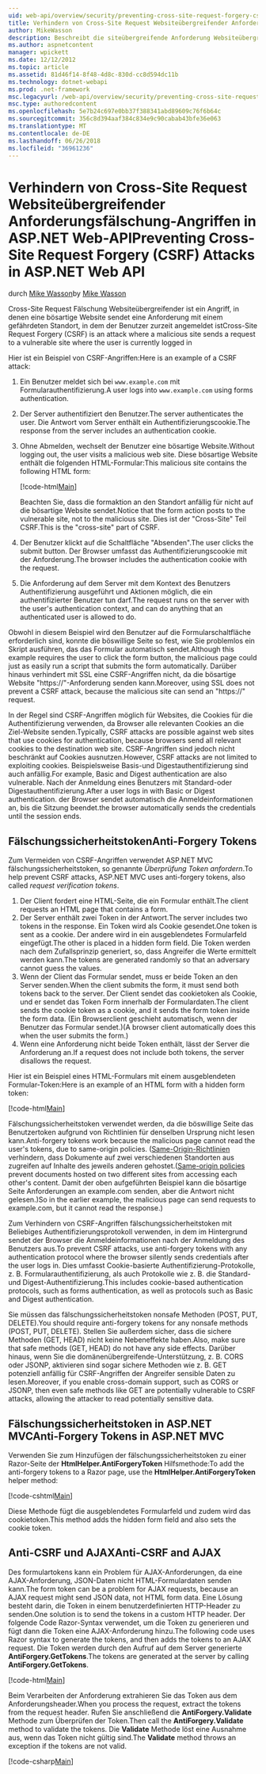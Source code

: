 ```yaml
---
uid: web-api/overview/security/preventing-cross-site-request-forgery-csrf-attacks
title: Verhindern von Cross-Site Request Websiteübergreifender Anforderungsfälschung-Angriffen in ASP.NET Web-API | Microsoft Docs
author: MikeWasson
description: Beschreibt die siteübergreifende Anforderung Websiteübergreifender anforderungsfälschung Angriff und wie Anti-CSRF-Measures in ASP.NET Web-API implementiert.
ms.author: aspnetcontent
manager: wpickett
ms.date: 12/12/2012
ms.topic: article
ms.assetid: 81d46f14-8f48-4d8c-830d-cc8d594dc11b
ms.technology: dotnet-webapi
ms.prod: .net-framework
msc.legacyurl: /web-api/overview/security/preventing-cross-site-request-forgery-csrf-attacks
msc.type: authoredcontent
ms.openlocfilehash: 5e7b24c697e0bb37f388341abd89609c76f6b64c
ms.sourcegitcommit: 356c8d394aaf384c834e9c90cabab43bfe36e063
ms.translationtype: MT
ms.contentlocale: de-DE
ms.lasthandoff: 06/26/2018
ms.locfileid: "36961236"
---
```

<a name="preventing-cross-site-request-forgery-csrf-attacks-in-aspnet-web-api"></a><span data-ttu-id="2d8db-103">Verhindern von Cross-Site Request Websiteübergreifender Anforderungsfälschung-Angriffen in ASP.NET Web-API</span><span class="sxs-lookup"><span data-stu-id="2d8db-103">Preventing Cross-Site Request Forgery (CSRF) Attacks in ASP.NET Web API</span></span>
====================
<span data-ttu-id="2d8db-104">durch [Mike Wasson](https://github.com/MikeWasson)</span><span class="sxs-lookup"><span data-stu-id="2d8db-104">by [Mike Wasson](https://github.com/MikeWasson)</span></span>

<span data-ttu-id="2d8db-105">Cross-Site Request Fälschung Websiteübergreifender ist ein Angriff, in denen eine bösartige Website sendet eine Anforderung mit einem gefährdeten Standort, in dem der Benutzer zurzeit angemeldet ist</span><span class="sxs-lookup"><span data-stu-id="2d8db-105">Cross-Site Request Forgery (CSRF) is an attack where a malicious site sends a request to a vulnerable site where the user is currently logged in</span></span>

<span data-ttu-id="2d8db-106">Hier ist ein Beispiel von CSRF-Angriffen:</span><span class="sxs-lookup"><span data-stu-id="2d8db-106">Here is an example of a CSRF attack:</span></span>

1. <span data-ttu-id="2d8db-107">Ein Benutzer meldet sich bei `www.example.com` mit Formularauthentifizierung.</span><span class="sxs-lookup"><span data-stu-id="2d8db-107">A user logs into `www.example.com` using forms authentication.</span></span>
2. <span data-ttu-id="2d8db-108">Der Server authentifiziert den Benutzer.</span><span class="sxs-lookup"><span data-stu-id="2d8db-108">The server authenticates the user.</span></span> <span data-ttu-id="2d8db-109">Die Antwort vom Server enthält ein Authentifizierungscookie.</span><span class="sxs-lookup"><span data-stu-id="2d8db-109">The response from the server includes an authentication cookie.</span></span>
3. <span data-ttu-id="2d8db-110">Ohne Abmelden, wechselt der Benutzer eine bösartige Website.</span><span class="sxs-lookup"><span data-stu-id="2d8db-110">Without logging out, the user visits a malicious web site.</span></span> <span data-ttu-id="2d8db-111">Diese bösartige Website enthält die folgenden HTML-Formular:</span><span class="sxs-lookup"><span data-stu-id="2d8db-111">This malicious site contains the following HTML form:</span></span> 

    [!code-html[Main](preventing-cross-site-request-forgery-csrf-attacks/samples/sample1.html)]

    <span data-ttu-id="2d8db-112">Beachten Sie, dass die formaktion an den Standort anfällig für nicht auf die bösartige Website sendet.</span><span class="sxs-lookup"><span data-stu-id="2d8db-112">Notice that the form action posts to the vulnerable site, not to the malicious site.</span></span> <span data-ttu-id="2d8db-113">Dies ist der "Cross-Site" Teil CSRF.</span><span class="sxs-lookup"><span data-stu-id="2d8db-113">This is the "cross-site" part of CSRF.</span></span>
4. <span data-ttu-id="2d8db-114">Der Benutzer klickt auf die Schaltfläche "Absenden".</span><span class="sxs-lookup"><span data-stu-id="2d8db-114">The user clicks the submit button.</span></span> <span data-ttu-id="2d8db-115">Der Browser umfasst das Authentifizierungscookie mit der Anforderung.</span><span class="sxs-lookup"><span data-stu-id="2d8db-115">The browser includes the authentication cookie with the request.</span></span>
5. <span data-ttu-id="2d8db-116">Die Anforderung auf dem Server mit dem Kontext des Benutzers Authentifizierung ausgeführt und Aktionen möglich, die ein authentifizierter Benutzer tun darf.</span><span class="sxs-lookup"><span data-stu-id="2d8db-116">The request runs on the server with the user's authentication context, and can do anything that an authenticated user is allowed to do.</span></span>

<span data-ttu-id="2d8db-117">Obwohl in diesem Beispiel wird den Benutzer auf die Formularschaltfläche erforderlich sind, konnte die böswillige Seite so fest, wie Sie problemlos ein Skript ausführen, das das Formular automatisch sendet.</span><span class="sxs-lookup"><span data-stu-id="2d8db-117">Although this example requires the user to click the form button, the malicious page could just as easily run a script that submits the form automatically.</span></span> <span data-ttu-id="2d8db-118">Darüber hinaus verhindert mit SSL eine CSRF-Angriffen nicht, da die bösartige Website "https://"-Anforderung senden kann.</span><span class="sxs-lookup"><span data-stu-id="2d8db-118">Moreover, using SSL does not prevent a CSRF attack, because the malicious site can send an "https://" request.</span></span>

<span data-ttu-id="2d8db-119">In der Regel sind CSRF-Angriffen möglich für Websites, die Cookies für die Authentifizierung verwenden, da Browser alle relevanten Cookies an die Ziel-Website senden.</span><span class="sxs-lookup"><span data-stu-id="2d8db-119">Typically, CSRF attacks are possible against web sites that use cookies for authentication, because browsers send all relevant cookies to the destination web site.</span></span> <span data-ttu-id="2d8db-120">CSRF-Angriffen sind jedoch nicht beschränkt auf Cookies ausnutzen.</span><span class="sxs-lookup"><span data-stu-id="2d8db-120">However, CSRF attacks are not limited to exploiting cookies.</span></span> <span data-ttu-id="2d8db-121">Beispielsweise Basis-und Digestauthentifizierung sind auch anfällig.</span><span class="sxs-lookup"><span data-stu-id="2d8db-121">For example, Basic and Digest authentication are also vulnerable.</span></span> <span data-ttu-id="2d8db-122">Nach der Anmeldung eines Benutzers mit Standard-oder Digestauthentifizierung.</span><span class="sxs-lookup"><span data-stu-id="2d8db-122">After a user logs in with Basic or Digest authentication.</span></span> <span data-ttu-id="2d8db-123">der Browser sendet automatisch die Anmeldeinformationen an, bis die Sitzung beendet.</span><span class="sxs-lookup"><span data-stu-id="2d8db-123">the browser automatically sends the credentials until the session ends.</span></span>

## <a name="anti-forgery-tokens"></a><span data-ttu-id="2d8db-124">Fälschungssicherheitstoken</span><span class="sxs-lookup"><span data-stu-id="2d8db-124">Anti-Forgery Tokens</span></span>

<span data-ttu-id="2d8db-125">Zum Vermeiden von CSRF-Angriffen verwendet ASP.NET MVC fälschungssicherheitstoken, so genannte *Überprüfung Token anfordern*.</span><span class="sxs-lookup"><span data-stu-id="2d8db-125">To help prevent CSRF attacks, ASP.NET MVC uses anti-forgery tokens, also called *request verification tokens*.</span></span>

1. <span data-ttu-id="2d8db-126">Der Client fordert eine HTML-Seite, die ein Formular enthält.</span><span class="sxs-lookup"><span data-stu-id="2d8db-126">The client requests an HTML page that contains a form.</span></span>
2. <span data-ttu-id="2d8db-127">Der Server enthält zwei Token in der Antwort.</span><span class="sxs-lookup"><span data-stu-id="2d8db-127">The server includes two tokens in the response.</span></span> <span data-ttu-id="2d8db-128">Ein Token wird als Cookie gesendet.</span><span class="sxs-lookup"><span data-stu-id="2d8db-128">One token is sent as a cookie.</span></span> <span data-ttu-id="2d8db-129">Der andere wird in ein ausgeblendetes Formularfeld eingefügt.</span><span class="sxs-lookup"><span data-stu-id="2d8db-129">The other is placed in a hidden form field.</span></span> <span data-ttu-id="2d8db-130">Die Token werden nach dem Zufallsprinzip generiert, so, dass Angreifer die Werte ermittelt werden kann.</span><span class="sxs-lookup"><span data-stu-id="2d8db-130">The tokens are generated randomly so that an adversary cannot guess the values.</span></span>
3. <span data-ttu-id="2d8db-131">Wenn der Client das Formular sendet, muss er beide Token an den Server senden.</span><span class="sxs-lookup"><span data-stu-id="2d8db-131">When the client submits the form, it must send both tokens back to the server.</span></span> <span data-ttu-id="2d8db-132">Der Client sendet das cookietoken als Cookie, und er sendet das Token Form innerhalb der Formulardaten.</span><span class="sxs-lookup"><span data-stu-id="2d8db-132">The client sends the cookie token as a cookie, and it sends the form token inside the form data.</span></span> <span data-ttu-id="2d8db-133">(Ein Browserclient geschieht automatisch, wenn der Benutzer das Formular sendet.)</span><span class="sxs-lookup"><span data-stu-id="2d8db-133">(A browser client automatically does this when the user submits the form.)</span></span>
4. <span data-ttu-id="2d8db-134">Wenn eine Anforderung nicht beide Token enthält, lässt der Server die Anforderung an.</span><span class="sxs-lookup"><span data-stu-id="2d8db-134">If a request does not include both tokens, the server disallows the request.</span></span>

<span data-ttu-id="2d8db-135">Hier ist ein Beispiel eines HTML-Formulars mit einem ausgeblendeten Formular-Token:</span><span class="sxs-lookup"><span data-stu-id="2d8db-135">Here is an example of an HTML form with a hidden form token:</span></span>

[!code-html[Main](preventing-cross-site-request-forgery-csrf-attacks/samples/sample2.html)]

<span data-ttu-id="2d8db-136">Fälschungssicherheitstoken verwendet werden, da die böswillige Seite das Benutzertoken aufgrund von Richtlinien für denselben Ursprung nicht lesen kann.</span><span class="sxs-lookup"><span data-stu-id="2d8db-136">Anti-forgery tokens work because the malicious page cannot read the user's tokens, due to same-origin policies.</span></span> <span data-ttu-id="2d8db-137">([Same-Origin-Richtlinien](http://www.w3.org/Security/wiki/Same_Origin_Policy) verhindern, dass Dokumente auf zwei verschiedenen Standorten aus zugreifen auf Inhalte des jeweils anderen gehostet.</span><span class="sxs-lookup"><span data-stu-id="2d8db-137">([Same-origin policies](http://www.w3.org/Security/wiki/Same_Origin_Policy) prevent documents hosted on two different sites from accessing each other's content.</span></span> <span data-ttu-id="2d8db-138">Damit der oben aufgeführten Beispiel kann die bösartige Seite Anforderungen an example.com senden, aber die Antwort nicht gelesen.)</span><span class="sxs-lookup"><span data-stu-id="2d8db-138">So in the earlier example, the malicious page can send requests to example.com, but it cannot read the response.)</span></span>

<span data-ttu-id="2d8db-139">Zum Verhindern von CSRF-Angriffen fälschungssicherheitstoken mit Beliebiges Authentifizierungsprotokoll verwenden, in dem im Hintergrund sendet der Browser die Anmeldeinformationen nach der Anmeldung des Benutzers aus.</span><span class="sxs-lookup"><span data-stu-id="2d8db-139">To prevent CSRF attacks, use anti-forgery tokens with any authentication protocol where the browser silently sends credentials after the user logs in.</span></span> <span data-ttu-id="2d8db-140">Dies umfasst Cookie-basierte Authentifizierung-Protokolle, z. B. Formularauthentifizierung, als auch Protokolle wie z. B. die Standard- und Digest-Authentifizierung.</span><span class="sxs-lookup"><span data-stu-id="2d8db-140">This includes cookie-based authentication protocols, such as forms authentication, as well as protocols such as Basic and Digest authentication.</span></span>

<span data-ttu-id="2d8db-141">Sie müssen das fälschungssicherheitstoken nonsafe Methoden (POST, PUT, DELETE).</span><span class="sxs-lookup"><span data-stu-id="2d8db-141">You should require anti-forgery tokens for any nonsafe methods (POST, PUT, DELETE).</span></span> <span data-ttu-id="2d8db-142">Stellen Sie außerdem sicher, dass die sichere Methoden (GET, HEAD) nicht keine Nebeneffekte haben.</span><span class="sxs-lookup"><span data-stu-id="2d8db-142">Also, make sure that safe methods (GET, HEAD) do not have any side effects.</span></span> <span data-ttu-id="2d8db-143">Darüber hinaus, wenn Sie die domänenübergreifende-Unterstützung, z. B. CORS oder JSONP, aktivieren sind sogar sichere Methoden wie z. B. GET potenziell anfällig für CSRF-Angriffen der Angreifer sensible Daten zu lesen.</span><span class="sxs-lookup"><span data-stu-id="2d8db-143">Moreover, if you enable cross-domain support, such as CORS or JSONP, then even safe methods like GET are potentially vulnerable to CSRF attacks, allowing the attacker to read potentially sensitive data.</span></span>

## <a name="anti-forgery-tokens-in-aspnet-mvc"></a><span data-ttu-id="2d8db-144">Fälschungssicherheitstoken in ASP.NET MVC</span><span class="sxs-lookup"><span data-stu-id="2d8db-144">Anti-Forgery Tokens in ASP.NET MVC</span></span>

<span data-ttu-id="2d8db-145">Verwenden Sie zum Hinzufügen der fälschungssicherheitstoken zu einer Razor-Seite der **HtmlHelper.AntiForgeryToken** Hilfsmethode:</span><span class="sxs-lookup"><span data-stu-id="2d8db-145">To add the anti-forgery tokens to a Razor page, use the **HtmlHelper.AntiForgeryToken** helper method:</span></span>

[!code-cshtml[Main](preventing-cross-site-request-forgery-csrf-attacks/samples/sample3.cshtml)]

<span data-ttu-id="2d8db-146">Diese Methode fügt die ausgeblendetes Formularfeld und zudem wird das cookietoken.</span><span class="sxs-lookup"><span data-stu-id="2d8db-146">This method adds the hidden form field and also sets the cookie token.</span></span>

## <a name="anti-csrf-and-ajax"></a><span data-ttu-id="2d8db-147">Anti-CSRF und AJAX</span><span class="sxs-lookup"><span data-stu-id="2d8db-147">Anti-CSRF and AJAX</span></span>

<span data-ttu-id="2d8db-148">Des formulartokens kann ein Problem für AJAX-Anforderungen, da eine AJAX-Anforderung, JSON-Daten nicht HTML-Formulardaten senden kann.</span><span class="sxs-lookup"><span data-stu-id="2d8db-148">The form token can be a problem for AJAX requests, because an AJAX request might send JSON data, not HTML form data.</span></span> <span data-ttu-id="2d8db-149">Eine Lösung besteht darin, die Token in einem benutzerdefinierten HTTP-Header zu senden.</span><span class="sxs-lookup"><span data-stu-id="2d8db-149">One solution is to send the tokens in a custom HTTP header.</span></span> <span data-ttu-id="2d8db-150">Der folgende Code Razor-Syntax verwendet, um die Token zu generieren und fügt dann die Token eine AJAX-Anforderung hinzu.</span><span class="sxs-lookup"><span data-stu-id="2d8db-150">The following code uses Razor syntax to generate the tokens, and then adds the tokens to an AJAX request.</span></span> <span data-ttu-id="2d8db-151">Die Token werden durch den Aufruf auf dem Server generierte **AntiForgery.GetTokens**.</span><span class="sxs-lookup"><span data-stu-id="2d8db-151">The tokens are generated at the server by calling **AntiForgery.GetTokens**.</span></span>

[!code-html[Main](preventing-cross-site-request-forgery-csrf-attacks/samples/sample4.html)]

<span data-ttu-id="2d8db-152">Beim Verarbeiten der Anforderung extrahieren Sie das Token aus dem Anforderungsheader.</span><span class="sxs-lookup"><span data-stu-id="2d8db-152">When you process the request, extract the tokens from the request header.</span></span> <span data-ttu-id="2d8db-153">Rufen Sie anschließend die **AntiForgery.Validate** Methode zum Überprüfen der Token.</span><span class="sxs-lookup"><span data-stu-id="2d8db-153">Then call the **AntiForgery.Validate** method to validate the tokens.</span></span> <span data-ttu-id="2d8db-154">Die **Validate** Methode löst eine Ausnahme aus, wenn das Token nicht gültig sind.</span><span class="sxs-lookup"><span data-stu-id="2d8db-154">The **Validate** method throws an exception if the tokens are not valid.</span></span>

[!code-csharp[Main](preventing-cross-site-request-forgery-csrf-attacks/samples/sample5.cs)]

